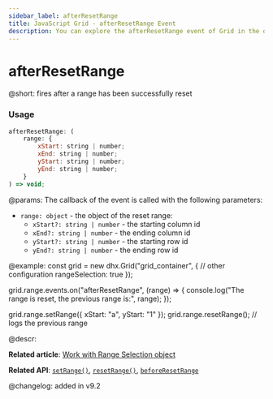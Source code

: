 ```yaml
---
sidebar_label: afterResetRange
title: JavaScript Grid - afterResetRange Event 
description: You can explore the afterResetRange event of Grid in the documentation of the DHTMLX JavaScript UI library. Browse developer guides and API reference, try out code examples and live demos, and download a free 30-day evaluation version of DHTMLX Suite.
---
```


# afterResetRange

@short: fires after a range has been successfully reset

### Usage

~~~jsx
afterResetRange: (
    range: {
        xStart: string | number;
        xEnd: string | number;
        yStart: string | number;
        yEnd: string | number;
    }
) => void;
~~~

@params:
The callback of the event is called with the following parameters:

- `range: object` - the object of the reset range:
	- `xStart?: string | number` - the starting column id
	- `xEnd?: string | number` - the ending column id
	- `yStart?: string | number` - the starting row id
	- `yEnd?: string | number` - the ending row id

@example:
const grid = new dhx.Grid("grid_container", {
    // other configuration
    rangeSelection: true
});

grid.range.events.on("afterResetRange", (range) => {
    console.log("The range is reset, the previous range is:", range);
});

grid.range.setRange({ xStart: "a", yStart: "1" });
grid.range.resetRange(); // logs the previous range

@descr:

**Related article**: [Work with Range Selection object](grid/usage_range_selection.md)

**Related API**: [`setRange()`](grid/api/rangeselection/rangeselection_setrange_method.md),
[`resetRange()`](grid/api/rangeselection/rangeselection_resetrange_method.md),
[`beforeResetRange`](grid/api/rangeselection/rangeselection_beforeresetrange_event.md)

@changelog:
added in v9.2
